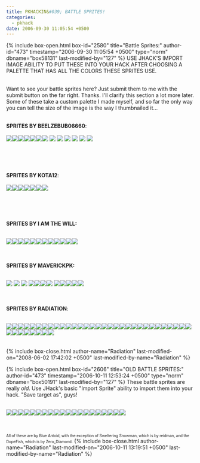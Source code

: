 ```yaml
---
title: PKHACKIN&#039; BATTLE SPRITES!
categories:
  - pkhack
date: 2006-09-30 11:05:54 +0500
---
```

{% include box-open.html box-id="2580" title="Battle Sprites:" author-id="473" timestamp="2006-09-30 11:05:54 +0500" type="norm" dbname="box58131" last-modified-by="127" %}
USE JHACK'S IMPORT IMAGE ABILITY TO PUT THESE INTO YOUR HACK AFTER CHOOSING A PALETTE THAT HAS ALL THE COLORS THESE SPRITES USE.<br /><br />

Want to see your battle sprites here? Just submit them to me with the submit button on the far right. Thanks. I'll clarify this section a lot more later. Some of these take a custom palette I made myself, and so far the only way you can tell the size of the image is the way I thumbnailed it...<br /><br />

<b>SPRITES BY BEELZEBUB06660</b>:<br /><br />
<a href="http://starmen.net/vote/vote.php?id=15689"><img src="http://files.fobby.net/0000/3d49/Angry%20Atari%20Controller.png.thumb.gif" border="0" /></a><a href="http://starmen.net/vote/vote.php?id=15690"><img src="http://files.fobby.net/0000/3d4a/Ant%20Farmers.png.thumb.gif" border="0" /></a><a href="http://starmen.net/vote/vote.php?id=15691"><img src="http://files.fobby.net/0000/3d4b/Ant%20Queen.png.thumb.gif" border="0" /></a><a href="http://starmen.net/vote/vote.php?id=15693"><img src="http://files.fobby.net/0000/3d4d/Arcade%20Ninja%20Bodybuilder.png.thumb.gif" border="0" /></a><a href="http://starmen.net/vote/vote.php?id=15694"><img src="http://files.fobby.net/0000/3d4e/Arcade%20Ninja%20Trainee.png.thumb.gif" border="0" /></a><a href="http://starmen.net/vote/vote.php?id=15695"><img src="http://files.fobby.net/0000/3d4f/Berserker%20Ant.png.thumb.gif" border="0" /></a><a href="http://starmen.net/vote/vote.php?id=15696"><img src="http://files.fobby.net/0000/3d50/NES%20Jr..png.thumb.gif" border="0" /></a>
<a href="http://starmen.net/vote/vote.php?id=15697"><img src="http://files.fobby.net/0000/3d51/Ninja%20Borg.png.thumb.gif" border="0" /></a>
<a href="http://starmen.net/vote/vote.php?id=15698"><img src="http://files.fobby.net/0000/3d52/Psychotic%20Sega%20Saturn.png.thumb.gif" border="0" /></a>
<a href="http://starmen.net/vote/vote.php?id=15699"><img src="http://files.fobby.net/0000/3d53/Sensei%20Miyamoto.png.thumb.gif" border="0" /></a>
<a href="http://starmen.net/vote/vote.php?id=15700"><img src="http://files.fobby.net/0000/3d54/Stinky%20Sock%20Puppet.png.thumb.gif" border="0" /></a>
<a href="http://starmen.net/vote/vote.php?id=15701"><img src="http://files.fobby.net/0000/3d55/Warrior%20Ant.png.thumb.gif" border="0" /></a>
<a href="http://starmen.net/vote/vote.php?id=15702"><img src="http://files.fobby.net/0000/3d56/Yo%20Yo%20Master.png.thumb.gif" border="0" /></a>



<br /><br /><br />

<b>SPRITES BY KOTA12</b>:<br /><br />
<a href="http://starmen.net/vote/vote.php?id=16529"><img src="http://files.fobby.net/0000/4091/socket2.png.thumb.gif" border="0" /></a><a href="http://starmen.net/vote/vote.php?id=16530"><img src="http://files.fobby.net/0000/4092/brick10.png.thumb.gif" border="0" /></a><a href="http://starmen.net/vote/vote.php?id=16531"><img src="http://files.fobby.net/0000/4093/hatguy2.png.thumb.gif" border="0" /></a><a href="http://starmen.net/vote/vote.php?id=16532"><img src="http://files.fobby.net/0000/4094/nessclome.png.thumb.gif" border="0" /></a><a href="http://starmen.net/vote/vote.php?id=16533"><img src="http://files.fobby.net/0000/4095/mrdrip3.png.thumb.gif" border="0" /></a><a href="http://starmen.net/vote/vote.php?id=16586"><img src="http://files.fobby.net/0000/40ca/jeffdistort.png.thumb.gif" border="0" /></a><a href="http://starmen.net/vote/vote.php?id=16592"><img src="http://files.fobby.net/0000/40d0/orangework2.png.thumb.gif" border="0" /></a>



<br /><br /><br />

<b>SPRITES BY I AM THE WILL:</b><br /><br />

<a href="http://starmen.net/vote/vote.php?id=15651"><img src="http://files.fobby.net/0000/3d23/Lone%20Shigesato.PNG.thumb.gif" border="0" /></a><a href="http://starmen.net/vote/vote.php?id=15652"><img src="http://files.fobby.net/0000/3d24/psycho%20worm.PNG.thumb.gif" border="0" /></a><a href="http://starmen.net/vote/vote.php?id=15653"><img src="http://files.fobby.net/0000/3d25/tough%20plumber.PNG.thumb.gif" border="0" /></a><a href="http://starmen.net/vote/vote.php?id=15654"><img src="http://files.fobby.net/0000/3d26/insane%20golfist.PNG.thumb.gif" border="0" /></a><a href="http://starmen.net/vote/vote.php?id=15655"><img src="http://files.fobby.net/0000/3d27/Shroudley.PNG.thumb.gif" border="0" /></a><a href="http://starmen.net/vote/vote.php?id=15657"><img src="http://files.fobby.net/0000/3d29/Nightmare%27s%20ness.PNG.thumb.gif" border="0" /></a><a href="http://starmen.net/vote/vote.php?id=15708"><img src="http://files.fobby.net/0000/3d5c/Shigeru%20Miyamoto.PNG.thumb.gif" border="0" /></a><a href="http://starmen.net/vote/vote.php?id=15709"><img src="http://files.fobby.net/0000/3d5d/Glitch%20itself.PNG.thumb.gif" border="0" /></a><a href="http://starmen.net/vote/vote.php?id=15710"><img src="http://files.fobby.net/0000/3d5e/Confused%20Tourist.PNG.thumb.gif" border="0" /></a><a href="http://starmen.net/vote/vote.php?id=15711"><img src="http://files.fobby.net/0000/3d5f/Lone%20Evil%20Slime.PNG.thumb.gif" border="0" /></a><a href="http://starmen.net/vote/vote.php?id=15820"><img src="http://files.fobby.net/0000/3dcc/Hostile%20Tamarind%20Mom.PNG.thumb.gif" border="0" /></a><a href="http://starmen.net/vote/vote.php?id=15821"><img src="http://files.fobby.net/0000/3dcd/CheapSheep.PNG.thumb.gif" border="0" /></a><br /><br /><br />

<b>SPRITES BY MAVERICKPK:</b><br /><br />

<a href="http://starmen.net/vote/vote.php?id=15799"><img src="http://files.fobby.net/0000/3db7/poo_ebbattle.PNG.thumb.gif" border="0" /></a>
<a href="http://starmen.net/vote/vote.php?id=15800"><img src="http://files.fobby.net/0000/3db8/ebmetbattle.PNG.thumb.gif" border="0" /></a>
<a href="http://starmen.net/vote/vote.php?id=15808"><img src="http://files.fobby.net/0000/3dc0/ness_ebbattle.PNG.thumb.gif" border="0" /></a>
<a href="http://starmen.net/vote/vote.php?id=15809"><img src="http://files.fobby.net/0000/3dc1/paula_ebbattle.PNG.thumb.gif" border="0" /></a><a href="http://starmen.net/vote/vote.php?id=16182"><img src="http://files.fobby.net/0000/3f36/jeff_ebbattle.PNG.thumb.gif" border="0" /></a><a href="http://starmen.net/vote/vote.php?id=16183"><img src="http://files.fobby.net/0000/3f37/thechosen4vattle.PNG.thumb.gif" border="0" /></a><a href="http://starmen.net/vote/vote.php?id=18498"><img src="http://files.fobby.net/0000/4842/nintyBATTLE.PNG.thumb.gif" border="0" /></a>
<a href="http://starmen.net/vote/vote.php?id=18499"><img src="http://files.fobby.net/0000/4843/loidBATTLE.PNG.thumb.gif" border="0" /></a><a href="http://starmen.net/vote/vote.php?id=18500"><img src="http://files.fobby.net/0000/4844/anaBATTLE.PNG.thumb.gif" border="0" /></a><a href="http://starmen.net/vote/vote.php?id=18501"><img src="http://files.fobby.net/0000/4845/teddyBATTLE.PNG.thumb.gif" border="0" /></a><a href="http://starmen.net/vote/vote.php?id=18503"><img src="http://files.fobby.net/0000/4847/robBATTLE.PNG.thumb.gif" border="0" /></a><a href="http://starmen.net/vote/vote.php?id=18504"><img src="http://files.fobby.net/0000/4848/virtualboyBATTLE.PNG.thumb.gif" border="0" /></a><br /><br /><br />

<b>SPRITES BY RADIATION</b>:<br /><br />

<a href="http://starmen.net/vote/vote.php?id=15576"><img src="http://files.fobby.net/0000/3cd8/RadiationAnnualTaxMan.png.thumb.gif" border="0" /></a><a href="http://starmen.net/vote/vote.php?id=15577"><img src="http://files.fobby.net/0000/3cd9/RadiationBlueKnight.png.thumb.gif" border="0" /></a><a href="http://starmen.net/vote/vote.php?id=15578"><img src="http://files.fobby.net/0000/3cda/RadiationBouncer.png.thumb.gif" border="0" /></a><a href="http://starmen.net/vote/vote.php?id=15579"><img src="http://files.fobby.net/0000/3cdb/RadiationCarey.png.thumb.gif" border="0" /></a><a href="http://starmen.net/vote/vote.php?id=15580"><img src="http://files.fobby.net/0000/3cdc/RadiationChristmasBat.png.thumb.gif" border="0" /></a><a href="http://starmen.net/vote/vote.php?id=15581"><img src="http://files.fobby.net/0000/3cdd/RadiationCow.png.thumb.gif" border="0" /></a><a href="http://starmen.net/vote/vote.php?id=15582"><img src="http://files.fobby.net/0000/3cde/RadiationDeathStar.png.thumb.gif" border="0" /></a><a href="http://starmen.net/vote/vote.php?id=15583"><img src="http://files.fobby.net/0000/3cdf/RadiationDragon.png.thumb.gif" border="0" /></a><a href="http://starmen.net/vote/vote.php?id=15584"><img src="http://files.fobby.net/0000/3ce0/RadiationElectrico.png.thumb.gif" border="0" /></a><a href="http://starmen.net/vote/vote.php?id=15585"><img src="http://files.fobby.net/0000/3ce1/RadiationElementBox.png.thumb.gif" border="0" /></a><a href="http://starmen.net/vote/vote.php?id=15586"><img src="http://files.fobby.net/0000/3ce2/RadiationEvilElf.png.thumb.gif" border="0" /></a><a href="http://starmen.net/vote/vote.php?id=15587"><img src="http://files.fobby.net/0000/3ce3/RadiationEvilWaffle.png.thumb.gif" border="0" /></a><a href="http://starmen.net/vote/vote.php?id=15588"><img src="http://files.fobby.net/0000/3ce4/RadiationGammaraid.png.thumb.gif" border="0" /></a><a href="http://starmen.net/vote/vote.php?id=15589"><img src="http://files.fobby.net/0000/3ce5/RadiationHeckFridge.png.thumb.gif" border="0" /></a><a href="http://starmen.net/vote/vote.php?id=15590"><img src="http://files.fobby.net/0000/3ce6/RadiationHerman.png.thumb.gif" border="0" /></a><a href="http://starmen.net/vote/vote.php?id=15591"><img src="http://files.fobby.net/0000/3ce7/RadiationKarateSquirrel.png.thumb.gif" border="0" /></a><a href="http://starmen.net/vote/vote.php?id=15592"><img src="http://files.fobby.net/0000/3ce8/RadiationMadMenorah.png.thumb.gif" border="0" /></a><a href="http://starmen.net/vote/vote.php?id=15593"><img src="http://files.fobby.net/0000/3ce9/RadiationMightyPastry.png.thumb.gif" border="0" /></a><a href="http://starmen.net/vote/vote.php?id=15594"><img src="http://files.fobby.net/0000/3cea/RadiationMunchy.png.thumb.gif" border="0" /></a><a href="http://starmen.net/vote/vote.php?id=15595"><img src="http://files.fobby.net/0000/3ceb/RadiationMysteryFlame.png.thumb.gif" border="0" /></a><a href="http://starmen.net/vote/vote.php?id=15596"><img src="http://files.fobby.net/0000/3cec/RadiationNinja.png.thumb.gif" border="0" /></a><a href="http://starmen.net/vote/vote.php?id=15597"><img src="http://files.fobby.net/0000/3ced/RadiationNLA.png.thumb.gif" border="0" /></a><a href="http://starmen.net/vote/vote.php?id=15598"><img src="http://files.fobby.net/0000/3cee/RadiationNutCrasher.png.thumb.gif" border="0" /></a><a href="http://starmen.net/vote/vote.php?id=15599"><img src="http://files.fobby.net/0000/3cef/RadiationRadiation.png.thumb.gif" border="0" /></a><a href="http://starmen.net/vote/vote.php?id=15600"><img src="http://files.fobby.net/0000/3cf0/RadiationSantaClaws.png.thumb.gif" border="0" /></a><a href="http://starmen.net/vote/vote.php?id=15601"><img src="http://files.fobby.net/0000/3cf1/RadiationSnowCrawl.png.thumb.gif" border="0" /></a><a href="http://starmen.net/vote/vote.php?id=15629"><img src="http://files.fobby.net/0000/3d0d/RadiationBanMan.png.thumb.gif" border="0" /></a><a href="http://starmen.net/vote/vote.php?id=15630"><img src="http://files.fobby.net/0000/3d0e/RadiationBlackGuardZ.png.thumb.gif" border="0" /></a><a href="http://starmen.net/vote/vote.php?id=15631"><img src="http://files.fobby.net/0000/3d0f/RadiationBurnBurger.png.thumb.gif" border="0" /></a><a href="http://starmen.net/vote/vote.php?id=15632"><img src="http://files.fobby.net/0000/3d10/RadiationDreamWyrm.png.thumb.gif" border="0" /></a><a href="http://starmen.net/vote/vote.php?id=15633"><img src="http://files.fobby.net/0000/3d11/RadiationEarthBrent.png.thumb.gif" border="0" /></a><a href="http://starmen.net/vote/vote.php?id=15634"><img src="http://files.fobby.net/0000/3d12/RadiationGrandStarman.png.thumb.gif" border="0" /></a><a href="http://starmen.net/vote/vote.php?id=15635"><img src="http://files.fobby.net/0000/3d13/RadiationHellSing.png.thumb.gif" border="0" /></a><a href="http://starmen.net/vote/vote.php?id=15636"><img src="http://files.fobby.net/0000/3d14/RadiationJammies.png.thumb.gif" border="0" /></a><a href="http://starmen.net/vote/vote.php?id=15637"><img src="http://files.fobby.net/0000/3d15/RadiationManegg.png.thumb.gif" border="0" /></a><a href="http://starmen.net/vote/vote.php?id=15638"><img src="http://files.fobby.net/0000/3d16/RadiationPowerfulplant.png.thumb.gif" border="0" /></a><a href="http://starmen.net/vote/vote.php?id=15639"><img src="http://files.fobby.net/0000/3d17/RadiationSaderX.png.thumb.gif" border="0" /></a><a href="http://starmen.net/vote/vote.php?id=15640"><img src="http://files.fobby.net/0000/3d18/RadiationSeekerBot.png.thumb.gif" border="0" /></a><a href="http://starmen.net/vote/vote.php?id=15641"><img src="http://files.fobby.net/0000/3d19/RadiationSlimySnail.png.thumb.gif" border="0" /></a><br /><br /><br />
{% include box-close.html author-name="Radiation" last-modified-on="2008-06-02 17:42:02 +0500" last-modified-by-name="Radiation" %}

{% include box-open.html box-id="2606" title="OLD BATTLE SPRITES:" author-id="473" timestamp="2006-10-11 12:53:24 +0500" type="norm" dbname="box50191" last-modified-by="127" %}
These battle sprites are really <i>old</i>. Use JHack's basic "Import Sprite" ability to import them into your hack. "Save target as", guys!<br /><br />

<a href="http://starmen.net/pkhack/pk_junk/oldsprites/AntTank.png"><img src="http://starmen.net/pkhack/pk_junk/oldsprites/AntTankThumb.png" border="0" /></a><a href="http://starmen.net/pkhack/pk_junk/oldsprites/Bender.png"><img src="http://starmen.net/pkhack/pk_junk/oldsprites/BenderThumb.png" border="0" /></a><a href="http://starmen.net/pkhack/pk_junk/oldsprites/BlueAntoid.png"><img src="http://starmen.net/pkhack/pk_junk/oldsprites/BlueAntoidthumb.png" border="0" /></a><a href="http://starmen.net/pkhack/pk_junk/oldsprites/Bubster.png"><img src="http://starmen.net/pkhack/pk_junk/oldsprites/BubsterThumb.png" border="0" /></a><a href="http://starmen.net/pkhack/pk_junk/oldsprites/DoleWasher.png"><img src="http://starmen.net/pkhack/pk_junk/oldsprites/DoleWasherThumb.png" border="0" /></a><a href="http://starmen.net/pkhack/pk_junk/oldsprites/DooMZombie.png"><img src="http://starmen.net/pkhack/pk_junk/oldsprites/DooMthumb.PNG" border="0" /></a><a href="http://starmen.net/pkhack/pk_junk/oldsprites/DopeFish.png"><img src="http://starmen.net/pkhack/pk_junk/oldsprites/DopeFishThumb.png" border="0" /></a><a href="http://starmen.net/pkhack/pk_junk/oldsprites/Drone.png"><img src="http://starmen.net/pkhack/pk_junk/oldsprites/DroneThumb.png" border="0" /></a><a href="http://starmen.net/pkhack/pk_junk/oldsprites/GiyganSoldier.png"><img src="http://starmen.net/pkhack/pk_junk/oldsprites/GiyganSoldierThumb.png" border="0" /></a><a href="http://starmen.net/pkhack/pk_junk/oldsprites/Gnome.png"><img src="http://starmen.net/pkhack/pk_junk/oldsprites/GnomeThumb.png" border="0" /></a><a href="http://starmen.net/pkhack/pk_junk/oldsprites/InvaderZIMandGir.png"><img src="http://starmen.net/pkhack/pk_junk/oldsprites/InvaderZimandGirThumb.png" border="0" /></a><a href="http://starmen.net/pkhack/pk_junk/oldsprites/IrkenVanguard.png"><img src="http://starmen.net/pkhack/pk_junk/oldsprites/IrkenVanguardThumb.png" border="0" /></a><a href="http://starmen.net/pkhack/pk_junk/oldsprites/Kirby.png"><img src="http://starmen.net/pkhack/pk_junk/oldsprites/KirbyThumb.png" border="0" /></a><a href="http://starmen.net/pkhack/pk_junk/oldsprites/MrSaturn.png"><img src="http://starmen.net/pkhack/pk_junk/oldsprites/MrSaturnThumb.png" border="0" /></a><a href="http://starmen.net/pkhack/pk_junk/oldsprites/SagetMAN.png"><img src="http://starmen.net/pkhack/pk_junk/oldsprites/SAGETMANTHUMB.png" border="0" /></a><a href="http://starmen.net/pkhack/pk_junk/oldsprites/sirok.png"><img src="http://starmen.net/pkhack/pk_junk/oldsprites/SirThumb.png" border="0" /></a><a href="http://starmen.net/pkhack/pk_junk/oldsprites/slimemoldok.png"><img src="http://starmen.net/pkhack/pk_junk/oldsprites/SlimeMoldThumb.png" border="0" /></a><a href="http://starmen.net/pkhack/pk_junk/oldsprites/TinyGhost.png"><img src="http://starmen.net/pkhack/pk_junk/oldsprites/TinyGhostThumb.png" border="0" /></a><a href="http://starmen.net/pkhack/pk_junk/oldsprites/TwistedMutant.png"><img src="http://starmen.net/pkhack/pk_junk/oldsprites/TwistedMutantThumb.png" border="0" /></a><a href="http://starmen.net/pkhack/pk_junk/oldsprites/zombiehand.PNG"><img src="http://starmen.net/pkhack/pk_junk/oldsprites/ZombieHandThumb.png" border="0" /></a><br /><br /><br />


<font size="1">All of these are by Blue Antoid, with the exception of Sweltering Snowman, which is by reidman, and the DopeFish, which is by Zero_Diamond.</font>
{% include box-close.html author-name="Radiation" last-modified-on="2006-10-11 13:19:51 +0500" last-modified-by-name="Radiation" %}
